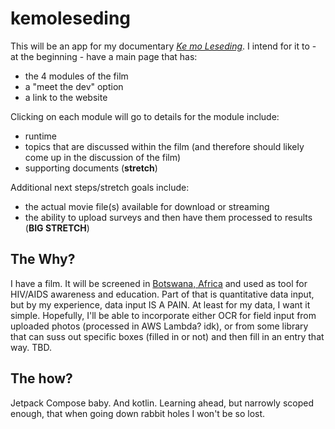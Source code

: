 # kemoleseding

This will be an app for my documentary [_Ke mo Leseding_](https://www.kemoleseding.com). I intend for it to - at the beginning - have a main page that has:
- the 4 modules of the film
- a "meet the dev" option
- a link to the website

Clicking on each module will go to details for the module include:
- runtime
- topics that are discussed within the film (and therefore should likely come up in the discussion of the film)
- supporting documents (__stretch__)

Additional next steps/stretch goals include:
- the actual movie file(s) available for download or streaming
- the ability to upload surveys and then have them processed to results (__BIG STRETCH__)

## The Why?

I have a film. It will be screened in [Botswana, Africa](https://www.google.com/maps/place/Botswana/@-22.3223124,22.4436813,7z/data=!3m1!4b1!4m5!3m4!1s0x1ea44321d1452211:0xf1647c2a8715af7b!8m2!3d-22.328474!4d24.684866) and used as tool for HIV/AIDS awareness and education. Part of that is quantitative data input, but by my experience, data input IS A PAIN. At least for my data, I want it simple. Hopefully, I'll be able to incorporate either OCR for field input from uploaded photos (processed in AWS Lambda? idk), or from some library that can suss out specific boxes (filled in or not) and then fill in an entry that way. TBD.

## The how?

Jetpack Compose baby. And kotlin. Learning ahead, but narrowly scoped enough, that when going down rabbit holes I won't be so lost.

